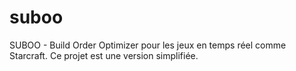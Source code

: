 # suboo

SUBOO - Build Order Optimizer pour les jeux en temps réel comme Starcraft.
Ce projet est une version simplifiée.
